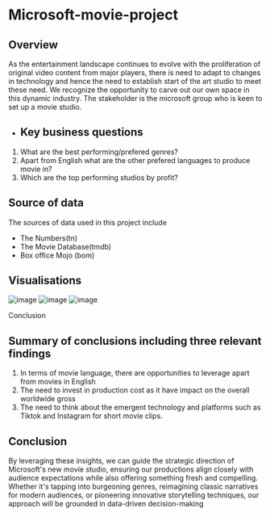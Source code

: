 # Microsoft-movie-project

## Overview
As the entertainment landscape continues to evolve with the proliferation of original video content from major players, there is need to adapt to changes in technology and hence the need to establish start of the art studio to meet these need. We recognize the opportunity to carve out our own space in this dynamic industry.
The stakeholder is the microsoft group who is keen to set up a movie studio. 

- ## Key business questions
1. What are the best performing/prefered genres?
2. Apart from English what are the other prefered languages to produce movie in?
3. Which are the top performing studios by profit?

## Source of data 
The sources of data used in this project include
- The Numbers(tn)
- The Movie Database(tmdb)
- Box office Mojo (bom)
  
## Visualisations
![image](https://github.com/FarhiyaJarso/Microsoft-movie-project/assets/162410752/d411e260-7548-4246-b29c-8c08b9f9965c)
![image](https://github.com/FarhiyaJarso/Microsoft-movie-project/assets/162410752/0262b300-86b5-42b3-8749-a160fb38562c)
![image](https://github.com/FarhiyaJarso/Microsoft-movie-project/assets/162410752/4a646c31-3169-49d8-b49d-2fe6ca477b6f)

Conclusion
## Summary of conclusions including three relevant findings
1. In terms of movie language, there are opportunities to leverage apart from movies in English
2. The need to invest in production cost as it have impact on the overall worldwide gross
3. The need to think about the emergent technology and platforms such as Tiktok and Instagram for short movie clips.
   
## Conclusion
By leveraging these insights, we can guide the strategic direction of Microsoft's new movie studio, ensuring our productions align closely with audience expectations while also offering something fresh and compelling. Whether it's tapping into burgeoning genres, reimagining classic narratives for modern audiences, or pioneering innovative storytelling techniques, our approach will be grounded in data-driven decision-making

